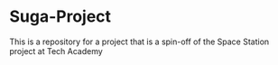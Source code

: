 # Suga-Project
 This is a repository for a project that is a spin-off of the Space Station project at Tech Academy
